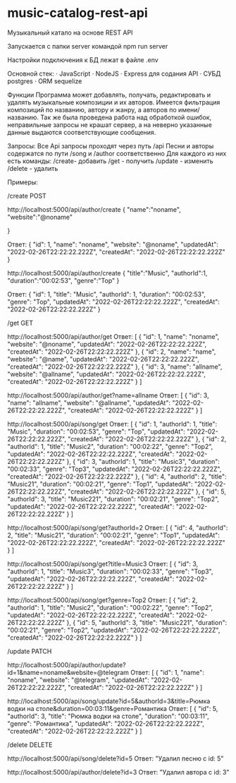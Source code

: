 # music-catalog-rest-api

Музыкальный катало на основе REST API

Запускается с папки server командой npm run server

Настройки подключения к БД лежат в файле .env

Основной стек:
·	JavaScript
·	NodeJS
·	Express для содания API
·	СУБД postgres
·	ORM sequelize

Функции
Программа может добавлять, получать, редактировать и удалять музыкальные композиции и их авторов. Имеется фильтрация композиций по названию, автору и жанру, а авторов по имени/названию. Так же была проведена работа над обработкой ошибок, неправильные запросы не крашат сервер, а на неверно указанные данные выдаются соответствующие сообщения.

Запросы:
Все Api запросы проходят через путь /api
Песни и авторы содержатся по пути /song и /author соответственно 
Для каждого из них есть команды:
/create- добавить
/get - получить
/update - изменить
/delete - удалить

Примеры:

/create
POST

http://localhost:5000/api/author/create
{
    "name":"noname",
    "website":"@noname"
 
}

Ответ:
{
    "id": 1,
    "name": "noname",
    "website": "@noname",
    "updatedAt": "2022-02-26T22:22:22.222Z",
    "createdAt": "2022-02-26T22:22:22.222Z"
}

http://localhost:5000/api/author/create
{
    "title":"Music",
    "authorId":1,
    "duration":"00:02:53",
    "genre":"Top"
}

Ответ:
{
    "id": 1,
    "title": "Music",
    "authorId": 1,
    "duration": "00:02:53",
    "genre": "Top",
    "updatedAt": "2022-02-26T22:22:22.222Z",
    "createdAt": "2022-02-26T22:22:22.222Z"
}

/get
GET

http://localhost:5000/api/author/get
Ответ:
[
    {
        "id": 1,
        "name": "noname",
        "website": "@noname",
        "updatedAt": "2022-02-26T22:22:22.222Z",
  	"createdAt": "2022-02-26T22:22:22.222Z"
    },
    {
        "id": 2,
        "name": "name",
        "website": "@name",
        "updatedAt": "2022-02-26T22:22:22.222Z",
  	"createdAt": "2022-02-26T22:22:22.222Z"
    },
    {
        "id": 3,
        "name": "allname",
        "website": "@allname",
        "updatedAt": "2022-02-26T22:22:22.222Z",
  	"createdAt": "2022-02-26T22:22:22.222Z"
    }
]

http://localhost:5000/api/author/get?name=allname
Ответ:
[
    {
        "id": 3,
        "name": "allname",
        "website": "@allname",
        "updatedAt": "2022-02-26T22:22:22.222Z",
  	"createdAt": "2022-02-26T22:22:22.222Z"
    }
]

http://localhost:5000/api/song/get
Ответ:
[
    {
        "id": 1,
        "authorId": 1,
        "title": "Music",
        "duration": "00:02:53",
        "genre": "Top",
        "updatedAt": "2022-02-26T22:22:22.222Z",
  	"createdAt": "2022-02-26T22:22:22.222Z"
    },
    {
        "id": 2,
        "authorId": 1,
        "title": "Music2",
        "duration": "00:02:22",
        "genre": "Top2",
        "updatedAt": "2022-02-26T22:22:22.222Z",
  	"createdAt": "2022-02-26T22:22:22.222Z"
    },
    {
        "id": 3,
        "authorId": 1,
        "title": "Music3",
        "duration": "00:02:33",
        "genre": "Top3",
        "updatedAt": "2022-02-26T22:22:22.222Z",
  	"createdAt": "2022-02-26T22:22:22.222Z"
    },
    {
        "id": 4,
        "authorId": 2,
        "title": "Music21",
        "duration": "00:02:21",
        "genre": "Top1",
        "updatedAt": "2022-02-26T22:22:22.222Z",
  	"createdAt": "2022-02-26T22:22:22.222Z"
    },
    {
        "id": 5,
        "authorId": 3,
        "title": "Music221",
        "duration": "00:02:21",
        "genre": "Top2",
        "updatedAt": "2022-02-26T22:22:22.222Z",
  	"createdAt": "2022-02-26T22:22:22.222Z"
    }
]

http://localhost:5000/api/song/get?authorId=2 
Ответ:
[
    {
        "id": 4,
        "authorId": 2,
        "title": "Music21",
        "duration": "00:02:21",
        "genre": "Top1",
        "updatedAt": "2022-02-26T22:22:22.222Z",
  	"createdAt": "2022-02-26T22:22:22.222Z"
    }
]

http://localhost:5000/api/song/get?title=Music3
Ответ:
[
    {
        "id": 3,
        "authorId": 1,
        "title": "Music3",
        "duration": "00:02:33",
        "genre": "Top3",
        "updatedAt": "2022-02-26T22:22:22.222Z",
  	"createdAt": "2022-02-26T22:22:22.222Z"
    }
]

http://localhost:5000/api/song/get?genre=Top2
Ответ:
[
    {
        "id": 2,
        "authorId": 1,
        "title": "Music2",
        "duration": "00:02:22",
        "genre": "Top2",
        "updatedAt": "2022-02-26T22:22:22.222Z",
  	"createdAt": "2022-02-26T22:22:22.222Z"
    },
    {
        "id": 5,
        "authorId": 3,
        "title": "Music221",
        "duration": "00:02:21",
        "genre": "Top2",
        "updatedAt": "2022-02-26T22:22:22.222Z",
  	"createdAt": "2022-02-26T22:22:22.222Z"
    }
]

/update
PATCH

http://localhost:5000/api/author/update?id=1&name=noname&website=@telegram
Ответ:
[
    {
        "id": 1,
        "name": "noname",
        "website": "@telegram",
        "updatedAt": "2022-02-26T22:22:22.222Z",
  	"createdAt": "2022-02-26T22:22:22.222Z"
    }
]

http://localhost:5000/api/song/update?id=5&authorId=3&title=Рюмка водки на столе&duration=00:03:11&genre=Романтика
Ответ:
[
    {
        "id": 5,
        "authorId": 3,
        "title": "Рюмка водки на столе",
        "duration": "00:03:11",
        "genre": "Романтика",
        "updatedAt": "2022-02-26T22:22:22.222Z",
  	"createdAt": "2022-02-26T22:22:22.222Z"
    }
]

/delete
DELETE

http://localhost:5000/api/song/delete?id=5
Ответ:
"Удалил песню с id: 5"

http://localhost:5000/api/author/delete?id=3
Ответ:
"Удалил автора с id: 3"
